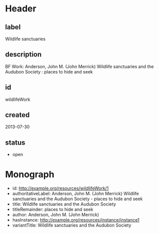 # Header

## label

Wildlife sanctuaries 

## description

BF Work: Anderson, John M. (John Merrick) Wildlife sanctuaries and the Audubon Society : places to hide and seek

## id

wildlifeWork

## created

2013-07-30

## status

* open

# Monograph 

* id: http://example.org/resources/wildlifeWork/1
* authoritativeLabel: Anderson, John M. (John Merrick) Wildlife sanctuaries and the Audubon Society - places to hide and seek
* title: Wildlife sanctuaries and the Audubon Society
* titleRemainder: places to hide and seek
* author: Anderson, John M. (John Merrick) 
* hasInstance: http://example.org/resources/instance/instance1
* variantTitle: Wildlife sanctuaries and the Audubon Society
